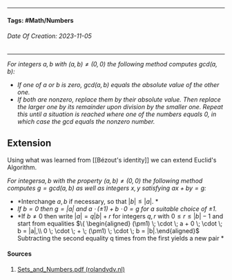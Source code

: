 __________________________________________________________________________
#### **Tags:** #Math/Numbers 
###### *Date Of Creation: 2023-11-05*
__________________________________________________________________________

*For integers $a,b$ with $(a,b) \not = (0,0)$ the following method computes $gcd(a,b)$:*
- *If one of $a$ or $b$ is zero, $gcd(a,b)$ equals the absolute value of the other one.*
- *If both are nonzero, replace them by their absolute value. Then replace the larger one by its remainder upon division by the smaller one. Repeat this until a situation is reached where one of the numbers equals 0, in which case the gcd equals the nonzero number.*

## Extension
Using what was learned from [[Bézout's identity]] we can extend Euclid's Algorithm.

*For integers$a,b$ with the property $(a,b) \not = (0,0)$ the following method computes $g = gcd(a,b)$ as well as integers $x,y$ satisfying $ax+by=g:$*
- *Interchange $a,b$ if necessary, so that $|b| \le |a|$. *
- *If $b=0$ then $g = |a|$ and $a \; \cdot \; (\pm 1) + b \; \cdot \; 0 = g$ for a suitable choice of $\pm 1$.*
- *If $b \not = 0$ then write $|a| = q|b| + r$ for integers $q,r$ with $0 \le r \le |b| - 1$ and start from equalities $\{ \begin{aligned} (\pm1) \; \cdot \; a + 0 \; \cdot \; b = |a|,\\ 0 \; \cdot \; + \; (\pm1) \; \cdot \; b = |b|.\end{aligned}$ Subtracting the second equality q times from the first yields a new pair *
#### Sources

1. [Sets_and_Numbers.pdf (rolandvdv.nl)](https://www.rolandvdv.nl/Sets_and_Numbers.pdf)